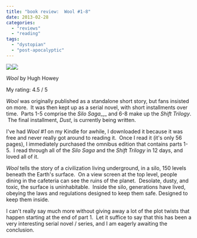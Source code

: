 ```yaml
---
title: "book review:  Wool #1-8"
date: 2013-02-28
categories: 
  - "reviews"
  - "reading"
tags: 
  - "dystopian"
  - "post-apocalyptic"
---
```


![](images/q?_encoding=UTF8&ASIN=B0071XO8RA&Format=_SL160_&ID=AsinImage&MarketPlace=US&ServiceVersion=20070822&WS=1&tag=cometgrrlcom-20)![](images/ir?t=cometgrrlcom-20&l=as2&o=1&a=B0071XO8RA)

_Wool_ by Hugh Howey

My rating: 4.5 / 5

_Wool_ was originally published as a standalone short story, but fans insisted on more.  It was then kept up as a serial novel, with short installments over time.  Parts 1-5 comprise the _Silo Saga__,_ and 6-8 make up the _Shift Trilogy_.  The final installment, _Dust_, is currently being written.

I've had _Wool #1_ on my Kindle for awhile, I downloaded it because it was free and never really got around to reading it.  Once I read it (it's only 56 pages), I immediately purchased the omnibus edition that contains parts 1-5.  I read through all of the _Silo Saga_ and the _Shift Trilogy_ in 12 days, and loved all of it.

_Wool_ tells the story of a civilization living underground, in a silo, 150 levels beneath the Earth's surface.  On a view screen at the top level, people dining in the cafeteria can see the ruins of the planet.  Desolate, dusty, and toxic, the surface is uninhabitable.  Inside the silo, generations have lived, obeying the laws and regulations designed to keep them safe. Designed to keep them inside.

I can't really say much more without giving away a lot of the plot twists that happen starting at the end of part 1.  Let it suffice to say that this has been a very interesting serial novel / series, and I am eagerly awaiting the conclusion.

